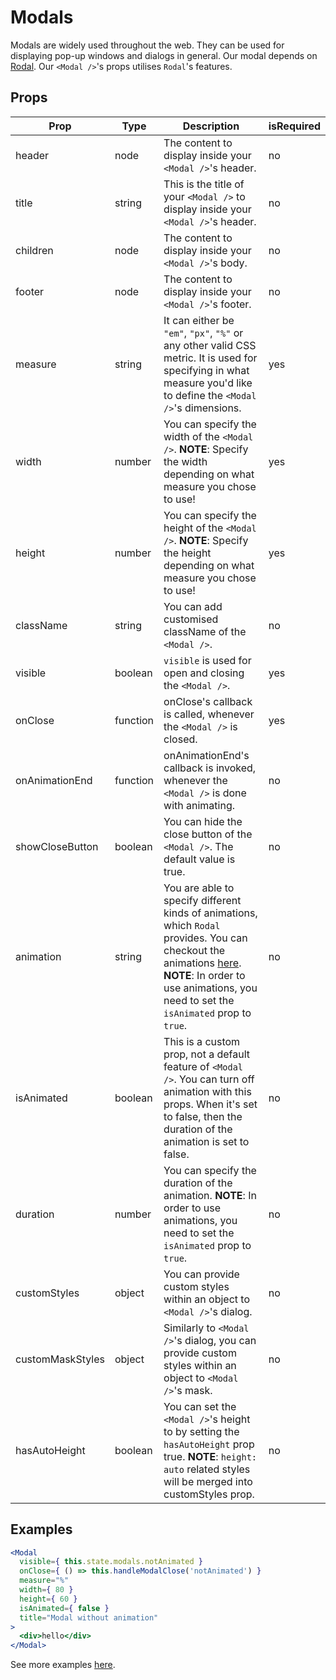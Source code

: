 # Modals

Modals are widely used throughout the web. They can be used for displaying pop-up windows and dialogs in general. Our modal depends on [Rodal](https://github.com/chenjiahan/rodal). Our `<Modal />`'s props utilises `Rodal`'s features.

## Props

| Prop | Type | Description | isRequired |
| ---- | ---- | ----------- | ---------- |
| header | node | The content to display inside your `<Modal />`'s header. | no |
| title | string | This is the title of your `<Modal />` to display inside your `<Modal />`'s header. | no |
| children | node | The content to display inside your `<Modal />`'s body. | no |
| footer | node | The content to display inside your `<Modal />`'s footer. | no |
| measure | string | It can either be `"em"`, `"px"`, `"%"` or any other valid CSS metric. It is used for specifying in what measure you'd like to define the `<Modal />`'s dimensions. | yes |
| width | number | You can specify the width of the `<Modal />`. **NOTE**: Specify the width depending on what measure you chose to use! | yes |
| height | number | You can specify the height of the `<Modal />`. **NOTE**: Specify the height depending on what measure you chose to use! | yes |
| className | string | You can add customised className of the `<Modal />`. | no |
| visible | boolean | `visible` is used for open and closing the `<Modal />`. | yes |
| onClose | function | onClose's callback is called, whenever the `<Modal />` is closed. | yes |
| onAnimationEnd | function | onAnimationEnd's callback is invoked, whenever the `<Modal />` is done with animating. | no |
| showCloseButton | boolean | You can hide the close button of the `<Modal />`. The default value is true. | no |
| animation | string | You are able to specify different kinds of animations, which `Rodal` provides. You can checkout the animations [here](http://chenjiahan.github.io/rodal/). **NOTE**: In order to use animations, you need to set the `isAnimated` prop to `true`. | no |
| isAnimated | boolean | This is a custom prop, not a default feature of `<Modal />`. You can turn off animation with this props. When it's set to false, then the duration of the animation is set to false. | no |
| duration | number | You can specify the duration of the animation. **NOTE**: In order to use animations, you need to set the `isAnimated` prop to `true`. | no |
| customStyles | object | You can provide custom styles within an object to `<Modal />`'s dialog. | no |
| customMaskStyles | object | Similarly to `<Modal />`'s dialog, you can provide custom styles within an object to `<Modal />`'s mask. | no |
| hasAutoHeight | boolean | You can set the `<Modal />`'s height to by setting the `hasAutoHeight` prop true. **NOTE**: `height: auto` related styles will be merged into customStyles prop. | no |

## Examples

```jsx
<Modal
  visible={ this.state.modals.notAnimated }
  onClose={ () => this.handleModalClose('notAnimated') }
  measure="%"
  width={ 80 }
  height={ 60 }
  isAnimated={ false }
  title="Modal without animation"
>
  <div>hello</div>
</Modal>
```

See more examples [here](/src/pages/modals.js).
